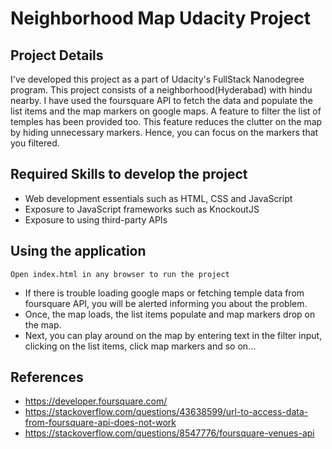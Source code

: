 # Neighborhood Map Udacity Project

##  Project Details
I've developed this project as a part of Udacity's FullStack Nanodegree program. This project consists of a neighborhood(Hyderabad) with hindu nearby. I have used the foursquare API to fetch the data and populate the list items and the map markers on google maps.
A feature to filter the list of temples has been provided too. This feature reduces the clutter on the map by hiding unnecessary markers. Hence, you can focus on the markers that you filtered.

## Required Skills to develop the project
- Web development essentials such as HTML, CSS and JavaScript
- Exposure to JavaScript frameworks such as KnockoutJS
- Exposure to using third-party APIs

## Using the application

``` Open index.html in any browser to run the project ```
- If there is trouble loading google maps or fetching temple data from foursquare API, you will be alerted informing you about the problem.
- Once, the map loads, the list items populate and map markers drop on the map.
- Next, you can play around on the map by entering text in the filter input, clicking on the list items, click map markers and so on...


##  References
- https://developer.foursquare.com/
- https://stackoverflow.com/questions/43638599/url-to-access-data-from-foursquare-api-does-not-work
- https://stackoverflow.com/questions/8547776/foursquare-venues-api
